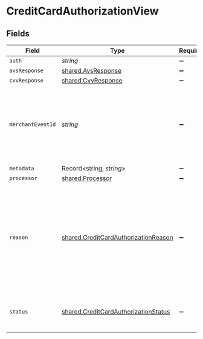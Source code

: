 # CreditCardAuthorizationView


## Fields

| Field                                                                                                                                                                                                                                                                                                  | Type                                                                                                                                                                                                                                                                                                   | Required                                                                                                                                                                                                                                                                                               | Description                                                                                                                                                                                                                                                                                            | Example                                                                                                                                                                                                                                                                                                |
| ------------------------------------------------------------------------------------------------------------------------------------------------------------------------------------------------------------------------------------------------------------------------------------------------------ | ------------------------------------------------------------------------------------------------------------------------------------------------------------------------------------------------------------------------------------------------------------------------------------------------------ | ------------------------------------------------------------------------------------------------------------------------------------------------------------------------------------------------------------------------------------------------------------------------------------------------------ | ------------------------------------------------------------------------------------------------------------------------------------------------------------------------------------------------------------------------------------------------------------------------------------------------------ | ------------------------------------------------------------------------------------------------------------------------------------------------------------------------------------------------------------------------------------------------------------------------------------------------------ |
| `auth`                                                                                                                                                                                                                                                                                                 | *string*                                                                                                                                                                                                                                                                                               | :heavy_minus_sign:                                                                                                                                                                                                                                                                                     | N/A                                                                                                                                                                                                                                                                                                    |                                                                                                                                                                                                                                                                                                        |
| `avsResponse`                                                                                                                                                                                                                                                                                          | [shared.AvsResponse](../../../sdk/models/shared/avsresponse.md)                                                                                                                                                                                                                                        | :heavy_minus_sign:                                                                                                                                                                                                                                                                                     | N/A                                                                                                                                                                                                                                                                                                    |                                                                                                                                                                                                                                                                                                        |
| `cvvResponse`                                                                                                                                                                                                                                                                                          | [shared.CvvResponse](../../../sdk/models/shared/cvvresponse.md)                                                                                                                                                                                                                                        | :heavy_minus_sign:                                                                                                                                                                                                                                                                                     | N/A                                                                                                                                                                                                                                                                                                    |                                                                                                                                                                                                                                                                                                        |
| `merchantEventId`                                                                                                                                                                                                                                                                                      | *string*                                                                                                                                                                                                                                                                                               | :heavy_minus_sign:                                                                                                                                                                                                                                                                                     | The reference ID associated with a transaction event (auth, capture, refund, void). This is an arbitrary identifier created by the merchant. Bolt does not enforce any uniqueness constraints on this ID. It is up to the merchant to generate identifiers that properly fulfill its needs.            | dbe0cd5d-3261-41d9-ba61-49e5b9d07567                                                                                                                                                                                                                                                                   |
| `metadata`                                                                                                                                                                                                                                                                                             | Record<string, *string*>                                                                                                                                                                                                                                                                               | :heavy_minus_sign:                                                                                                                                                                                                                                                                                     | N/A                                                                                                                                                                                                                                                                                                    |                                                                                                                                                                                                                                                                                                        |
| `processor`                                                                                                                                                                                                                                                                                            | [shared.Processor](../../../sdk/models/shared/processor.md)                                                                                                                                                                                                                                            | :heavy_minus_sign:                                                                                                                                                                                                                                                                                     | N/A                                                                                                                                                                                                                                                                                                    |                                                                                                                                                                                                                                                                                                        |
| `reason`                                                                                                                                                                                                                                                                                               | [shared.CreditCardAuthorizationReason](../../../sdk/models/shared/creditcardauthorizationreason.md)                                                                                                                                                                                                    | :heavy_minus_sign:                                                                                                                                                                                                                                                                                     | The reason code explaining the authorization status.<br/>  * `1` - none<br/>  * `2` - invalid_amount<br/>  * `3` - invalid_cvv<br/>  * `4` - invalid_cc_number<br/>  * `5` - expired<br/>  * `6` - risk<br/>  * `7` - lost_stolen<br/>  * `8` - call_issuer<br/>  * `9` - invalid_merchant_for_card<br/>  * `10` - unsupported_payment_method<br/> |                                                                                                                                                                                                                                                                                                        |
| `status`                                                                                                                                                                                                                                                                                               | [shared.CreditCardAuthorizationStatus](../../../sdk/models/shared/creditcardauthorizationstatus.md)                                                                                                                                                                                                    | :heavy_minus_sign:                                                                                                                                                                                                                                                                                     | The status of the authorization request.<br/>  * `1` - succeeded<br/>  * `2` - declined<br/>  * `3` - error<br/>                                                                                                                                                                                       | succeeded                                                                                                                                                                                                                                                                                              |